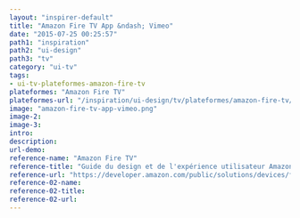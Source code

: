 ```yaml
---
layout: "inspirer-default"
title: "Amazon Fire TV App &ndash; Vimeo"
date: "2015-07-25 00:25:57"
path1: "inspiration"
path2: "ui-design"
path3: "tv"
category: "ui-tv"
tags:
- ui-tv-plateformes-amazon-fire-tv
plateformes: "Amazon Fire TV"
plateformes-url: "/inspiration/ui-design/tv/plateformes/amazon-fire-tv/"
image: "amazon-fire-tv-app-vimeo.png"
image-2:
image-3:
intro:
description:
url-demo:
reference-name: "Amazon Fire TV"
reference-title: "Guide du design et de l'expérience utilisateur Amazon Fire TV"
reference-url: "https://developer.amazon.com/public/solutions/devices/fire-tv/docs/design-and-user-experience-guidelines"
reference-02-name:
reference-02-title:
reference-02-url:
---
```

